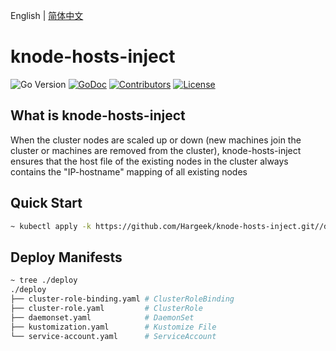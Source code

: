 English | [简体中文](./README-cn.md)

# knode-hosts-inject

![Go Version](https://img.shields.io/badge/Go-%3E%3D%201.22-%23007d9c)
[![GoDoc](https://godoc.org/github.com/hargeek/knode-hosts-inject?status.svg)](https://pkg.go.dev/github.com/hargeek/knode-hosts-inject)
[![Contributors](https://img.shields.io/github/contributors/hargeek/knode-hosts-inject)](https://github.com/hargeek/knode-hosts-inject/graphs/contributors)
[![License](https://img.shields.io/github/license/hargeek/knode-hosts-inject)](./LICENSE)

## What is knode-hosts-inject

When the cluster nodes are scaled up or down (new machines join the cluster or machines are removed from the cluster), knode-hosts-inject ensures that the host file of the existing nodes in the cluster always contains the "IP-hostname" mapping of all existing nodes

## Quick Start

```bash
~ kubectl apply -k https://github.com/Hargeek/knode-hosts-inject.git//deploy\?ref\=master
```

## Deploy Manifests

```bash
~ tree ./deploy
./deploy
├── cluster-role-binding.yaml # ClusterRoleBinding
├── cluster-role.yaml         # ClusterRole
├── daemonset.yaml            # DaemonSet
├── kustomization.yaml        # Kustomize File
└── service-account.yaml      # ServiceAccount
```
